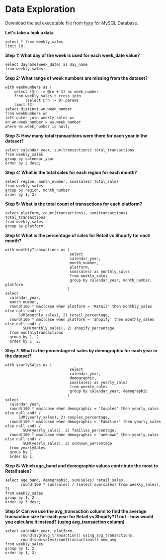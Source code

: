 # Data Exploration

Download the sql executable file from [here](https://github.com/guri634/Data-Mart-Case-Study/blob/main/2_data_exploration.sql) for MySQL Database.

**Let's take a look a data**
```
select * from weekly_sales
limit 10;
```

**Step 1: What day of the week is used for each week_date value?**
```
select dayname(week_date) as day_name
from weekly_sales;
```

**Step 2: What range of week numbers are missing from the dataset?**
```
with weekNumbers as (
	select (@rn := @rn + 1) as week_number
	from weekly_sales t cross join
		 (select @rn := 0) params
	limit 52)
select distinct wn.week_number
from weekNumbers wn
left outer join weekly_sales ws
on wn.week_number = ws.week_number
where ws.week_number is null;
```

**Step 3: How many total transactions were there for each year in the dataset?**
```
select calendar_year, sum(transactions) total_transactions
from weekly_sales
group by calendar_year
order by 2 desc;
```

**Step 4: What is the total sales for each region for each month?**
```
select region, month_number, sum(sales) total_sales
from weekly_sales
group by region, month_number
order by 1, 2;
```

**Step 5: What is the total count of transactions for each platform?**
```
select platform, count(transactions), sum(transactions) total_transactions
from weekly_sales
group by platform;
```

**Step 6: What is the percentage of sales for Retail vs Shopify for each month?**
```
with monthlyTransactions as (
							 select
							 calendar_year, 
							 month_number, 
							 platform, 
							 sum(sales) as monthly_sales
							 from weekly_sales
							 group by calendar_year, month_number, platform
							)
select
  calendar_year, 
  month_number, 
  round(100 * max(case when platform = 'Retail' then monthly_sales else null end) / 
      SUM(monthly_sales), 2) retail_percentage,
  round(100 * max(case when platform = 'Shopify' then monthly_sales else null end) / 
        SUM(monthly_sales), 2) shopify_percentage
  from monthlyTransactions
  group by 1, 2
  order by 1, 2;
```

**Step 7: What is the percentage of sales by demographic for each year in the dataset?**
```
with yearlySales as (
							 select
							 calendar_year, 
							 demographic, 
							 sum(sales) as yearly_sales
							 from weekly_sales
							 group by calendar_year, demographic
							)
select
  calendar_year, 
  round(100 * max(case when demographic = 'Couples' then yearly_sales else null end) / 
      SUM(yearly_sales), 2) couples_percentage,
  round(100 * max(case when demographic = 'Families' then yearly_sales else null end) / 
        SUM(yearly_sales), 2) families_percentage,
  round(100 * max(case when demographic = 'unknown' then yearly_sales else null end) / 
        SUM(yearly_sales), 2) unknown_percentage
  from yearlySales
  group by 1
  order by 1;
```

**Step 8: Which age_band and demographic values contribute the most to Retail sales?**
```
select age_band, demographic, sum(sales) retail_sales,
 	   round(100 * sum(sales) / (select sum(sales) from weekly_sales), 2)
from weekly_sales
group by 1, 2
order by 3 desc;
```

**Step 9: Can we use the avg_transaction column to find the average transaction size 
for each year for Retail vs Shopify? If not - how would you calculate it instead? 
(using avg_transaction column)**
```
select calendar_year, platform, 
	   round(avg(avg_transaction)) using_avg_transactions, 
	   round(sum(sales)/sum(transactions)) new_avg
from weekly_sales
group by 1, 2
order by 1, 2;
```
